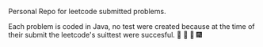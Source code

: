 Personal Repo for leetcode submitted problems.

Each problem is coded in Java, no test were created because at the time of their submit the leetcode's suittest were succesful.
🦃
🎄
🎁
🎆 